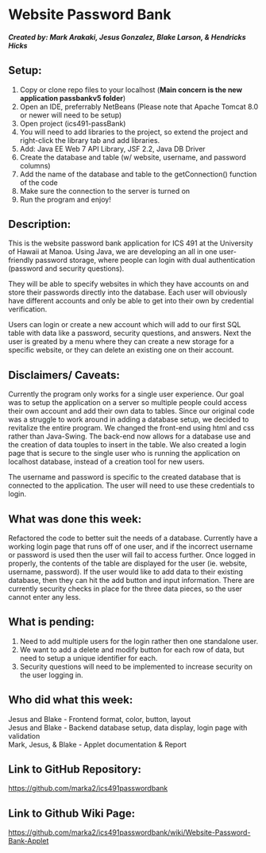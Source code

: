 # Website Password Bank
##### Created by: Mark Arakaki, Jesus Gonzalez, Blake Larson, & Hendricks Hicks

## Setup: <br />
1. Copy or clone repo files to your localhost (**Main concern is the new application passbankv5 folder**)<br />
2. Open an IDE, preferrably NetBeans (Please note that Apache Tomcat 8.0 or newer will need to be setup)<br />
3. Open project (ics491-passBank) <br />
4. You will need to add libraries to the project, so extend the project and right-click the library tab and add libraries. <br />
5. Add: Java EE Web 7 API Library, JSF 2.2, Java DB Driver <br />
6. Create the database and table (w/ website, username, and password columns) <br />
7. Add the name of the database and table to the getConnection() function of the code <br />
8. Make sure the connection to the server is turned on <br />
9. Run the program and enjoy! <br />

## Description: <br />
This is the website password bank application for ICS 491 at the University of Hawaii at Manoa. Using Java, we are developing an all in one user-friendly password storage, where people can login with dual authentication (password and security questions). <br />

They will be able to specify websites in which they have accounts on and store their passwords directly into the database. Each user will obviously have different accounts and only be able to get into their own by credential verification. <br />

Users can login or create a new account which will add to our first SQL table with data like a password, security questions, and answers. Next the user is greated by a menu where they can create a new storage for a specific website, or they can delete an existing one on their account. <br />

## Disclaimers/ Caveats: <br />
Currently the program only works for a single user experience. Our goal was to setup the application on a server so multiple people could access their own account and add their own data to tables. Since our original code was a struggle to work around in adding a database setup, we decided to revitalize the entire program. We changed the front-end using html and css rather than Java-Swing. The back-end now allows for a database use and the creation of data touples to insert in the table. We also created a login page that is secure to the single user who is running the application on localhost database, instead of a creation tool for new users. <br />

The username and password is specific to the created database that is connected to the application. The user will need to use these credentials to login. <br />

## What was done this week: <br />

Refactored the code to better suit the needs of a database. Currently have a working login page that runs off of one user, and if the incorrect username or password is used then the user will fail to access further. Once logged in properly, the contents of the table are displayed for the user (ie. website, username, password). If the user would like to add data to their existing database, then they can hit the add button and input information. There are currently security checks in place for the three data pieces, so the user cannot enter any less. <br />

## What is pending: <br />

1. Need to add multiple users for the login rather then one standalone user. <br />
2. We want to add a delete and modify button for each row of data, but need to setup a unique identifier for each. <br />
3. Security questions will need to be implemented to increase security on the user logging in. <br />

## Who did what this week: <br />

Jesus and Blake - Frontend format, color, button, layout <br />
Jesus and Blake - Backend database setup, data display, login page with validation <br />
Mark, Jesus, & Blake - Applet documentation & Report

## Link to GitHub Repository:
https://github.com/marka2/ics491passwordbank

## Link to Github Wiki Page:
https://github.com/marka2/ics491passwordbank/wiki/Website-Password-Bank-Applet
